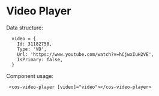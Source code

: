# Video Player

Data structure:

```
  video = {
    Id: 31182750,
    Type: 'VD',
    Url: 'https://www.youtube.com/watch?v=hCjwxIuH2VE',
    IsPrimary: false,
  }
```

Component usage:

```
 <cos-video-player [video]="video"></cos-video-player>
```
